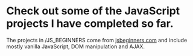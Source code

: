# Check out some of the JavaScript projects I have completed so far.

The projects in /JS_BEGINNERS come from [jsbeginners.com](https://jsbeginners.com/javascript-projects-for-beginners/) and include mostly vanilla JavaScript, DOM manipulation and AJAX.




